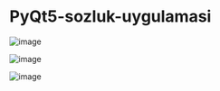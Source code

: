 # PyQt5-sozluk-uygulamasi
![image](https://user-images.githubusercontent.com/29527525/132419380-a071836d-5b04-4904-86c7-a6551e4065ef.png)

![image](https://user-images.githubusercontent.com/29527525/132419437-3a588aa6-3cbc-4a80-be5c-50e40f46f348.png)



![image](https://user-images.githubusercontent.com/29527525/132419512-16b4f73f-02c6-4443-8ea3-77aee9c17614.png)
